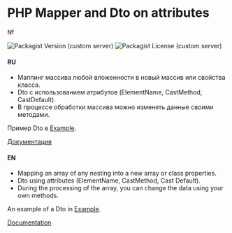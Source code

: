 # PHP Mapper and Dto on attributes
№

![Packagist Version (custom server)](https://img.shields.io/packagist/v/smirnov-o/Mapper)
![Packagist License (custom server)](https://img.shields.io/packagist/l/smirnov-o/Mapper)

#### RU

* Маппинг массива любой вложенности в новый массив или свойства класса.
* Dto с использованием атрибутов (ElementName, CastMethod, CastDefault). 
* В процессе обработки массива можно изменять данные своими методами.

Пример Dto в [Example](src%2FExample).

[Документация]([README_RU.md](README_RU.md))

#### EN

* Mapping an array of any nesting into a new array or class properties.
* Dto using attributes (ElementName, CastMethod, Cast Default).
* During the processing of the array, you can change the data using your own methods.

An example of a Dto in [Example](src%2FExample).

[Documentation]([README_EN.md](README_EN.md))